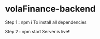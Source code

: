 # volaFinance-backend

Step 1 : npm i 
To install all dependencies

Step 2 : npm start
Server is live!!